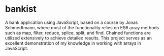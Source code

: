# bankist

A bank application using JavaScript, based on a course by Jonas Schmedtmann, where most of the functionality relies on ES6 array methods such as map, filter, reduce, splice, split, and find. Chained functions are utilized extensively to achieve detailed results. This project serves as an excellent demonstration of my knowledge in working with arrays in JavaScript.
